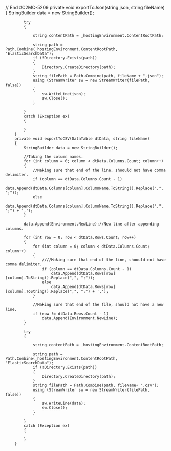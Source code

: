   // End #C2MC-5209
        private void exportToJson(string json, string fileName)
        {
            StringBuilder data = new StringBuilder();

            try
            {

                string contentPath = _hostingEnvironment.ContentRootPath;

                string path = Path.Combine(_hostingEnvironment.ContentRootPath, "ElasticSearchData");
                if (!Directory.Exists(path))
                {
                    Directory.CreateDirectory(path);
                }
                string filePath = Path.Combine(path, fileName + ".json");
                using (StreamWriter sw = new StreamWriter(filePath, false))
                {
                    sw.WriteLine(json);
                    sw.Close();
                }

            }
            catch (Exception ex)
            {

            }
        }
        private void exportToCSV(DataTable dtData, string fileName)
        {
            StringBuilder data = new StringBuilder();

            //Taking the column names.
            for (int column = 0; column < dtData.Columns.Count; column++)
            {
                //Making sure that end of the line, shoould not have comma delimiter.
                if (column == dtData.Columns.Count - 1)
                    data.Append(dtData.Columns[column].ColumnName.ToString().Replace(",", ";"));
                else
                    data.Append(dtData.Columns[column].ColumnName.ToString().Replace(",", ";") + ',');
            }

            data.Append(Environment.NewLine);//New line after appending columns.

            for (int row = 0; row < dtData.Rows.Count; row++)
            {
                for (int column = 0; column < dtData.Columns.Count; column++)
                {
                    ////Making sure that end of the line, shoould not have comma delimiter.
                    if (column == dtData.Columns.Count - 1)
                        data.Append(dtData.Rows[row][column].ToString().Replace(",", ";"));
                    else
                        data.Append(dtData.Rows[row][column].ToString().Replace(",", ";") + ',');
                }

                //Making sure that end of the file, should not have a new line.
                if (row != dtData.Rows.Count - 1)
                    data.Append(Environment.NewLine);
            }

            try
            {
               
                string contentPath = _hostingEnvironment.ContentRootPath;

                string path = Path.Combine(_hostingEnvironment.ContentRootPath, "ElasticSearchData");
                if (!Directory.Exists(path))
                {
                    Directory.CreateDirectory(path);
                }
                string filePath = Path.Combine(path, fileName+ ".csv");
                using (StreamWriter sw = new StreamWriter(filePath, false))
                {
                    sw.WriteLine(data);
                    sw.Close();
                }
                
            }
            catch (Exception ex)
            {
               
            }
        }
